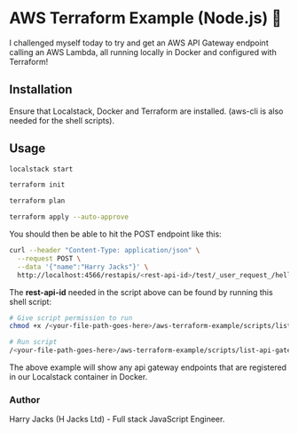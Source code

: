 # AWS Terraform Example (Node.js) 🚀

I challenged myself today to try and get an AWS API Gateway endpoint calling an AWS Lambda, all running locally in Docker and configured with Terraform!

## Installation

Ensure that Localstack, Docker and Terraform are installed. (aws-cli is also needed for the shell scripts).

## Usage
```bash
localstack start

terraform init

terraform plan

terraform apply --auto-approve
```
You should then be able to hit the POST endpoint like this:

```bash
curl --header "Content-Type: application/json" \
  --request POST \
  --data '{"name":"Harry Jacks"}' \
  http://localhost:4566/restapis/<rest-api-id>/test/_user_request_/hello
```

The **rest-api-id** needed in the script above can be found by running this shell script:
```bash
# Give script permission to run
chmod +x /<your-file-path-goes-here>/aws-terraform-example/scripts/list-api-gateway-endpoints.sh

# Run script
/<your-file-path-goes-here>/aws-terraform-example/scripts/list-api-gateway-endpoints.sh
```

The above example will show any api gateway endpoints that are registered in our Localstack container in Docker.

### Author
Harry Jacks (H Jacks Ltd) - Full stack JavaScript Engineer.
